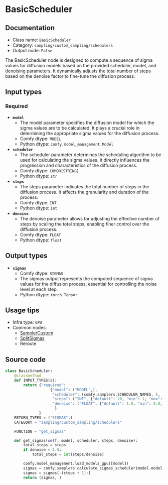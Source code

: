 # BasicScheduler
## Documentation
- Class name: `BasicScheduler`
- Category: `sampling/custom_sampling/schedulers`
- Output node: `False`

The BasicScheduler node is designed to compute a sequence of sigma values for diffusion models based on the provided scheduler, model, and denoising parameters. It dynamically adjusts the total number of steps based on the denoise factor to fine-tune the diffusion process.
## Input types
### Required
- **`model`**
    - The model parameter specifies the diffusion model for which the sigma values are to be calculated. It plays a crucial role in determining the appropriate sigma values for the diffusion process.
    - Comfy dtype: `MODEL`
    - Python dtype: `comfy.model_management.Model`
- **`scheduler`**
    - The scheduler parameter determines the scheduling algorithm to be used for calculating the sigma values. It directly influences the progression and characteristics of the diffusion process.
    - Comfy dtype: `COMBO[STRING]`
    - Python dtype: `str`
- **`steps`**
    - The steps parameter indicates the total number of steps in the diffusion process. It affects the granularity and duration of the process.
    - Comfy dtype: `INT`
    - Python dtype: `int`
- **`denoise`**
    - The denoise parameter allows for adjusting the effective number of steps by scaling the total steps, enabling finer control over the diffusion process.
    - Comfy dtype: `FLOAT`
    - Python dtype: `float`
## Output types
- **`sigmas`**
    - Comfy dtype: `SIGMAS`
    - The sigmas output represents the computed sequence of sigma values for the diffusion process, essential for controlling the noise level at each step.
    - Python dtype: `torch.Tensor`
## Usage tips
- Infra type: `GPU`
- Common nodes:
    - [SamplerCustom](../../Comfy/Nodes/SamplerCustom.md)
    - [SplitSigmas](../../Comfy/Nodes/SplitSigmas.md)
    - Reroute



## Source code
```python
class BasicScheduler:
    @classmethod
    def INPUT_TYPES(s):
        return {"required":
                    {"model": ("MODEL",),
                     "scheduler": (comfy.samplers.SCHEDULER_NAMES, ),
                     "steps": ("INT", {"default": 20, "min": 1, "max": 10000}),
                     "denoise": ("FLOAT", {"default": 1.0, "min": 0.0, "max": 1.0, "step": 0.01}),
                      }
               }
    RETURN_TYPES = ("SIGMAS",)
    CATEGORY = "sampling/custom_sampling/schedulers"

    FUNCTION = "get_sigmas"

    def get_sigmas(self, model, scheduler, steps, denoise):
        total_steps = steps
        if denoise < 1.0:
            total_steps = int(steps/denoise)

        comfy.model_management.load_models_gpu([model])
        sigmas = comfy.samplers.calculate_sigmas_scheduler(model.model, scheduler, total_steps).cpu()
        sigmas = sigmas[-(steps + 1):]
        return (sigmas, )

```
